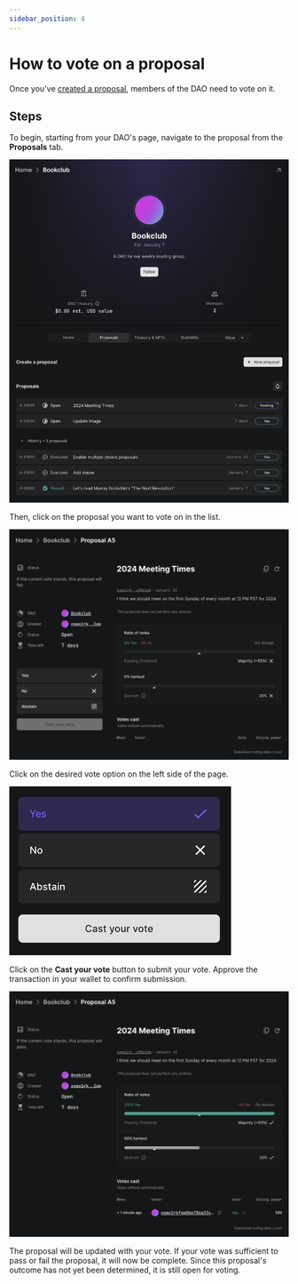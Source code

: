 ```yaml
---
sidebar_position: 4
---
```


# How to vote on a proposal

Once you've [created a proposal](./how-to-create-a-proposal), members of the DAO need to vote on it.

## Steps

To begin, starting from your DAO's page, navigate to the proposal from the **Proposals** tab.

![Proposals tab](../../../static/img/how-to/proposals-tab-with-proposals.png)

Then, click on the proposal you want to vote on in the list.

![Proposal page](../../../static/img/how-to/proposal-no-votes.png)

Click on the desired vote option on the left side of the page.

![Vote options](../../../static/img/how-to/single-choice-proposal-vote-options.png)

Click on the **Cast your vote** button to submit your vote. Approve the transaction in your wallet to confirm submission.

![Proposal still open](../../../static/img/how-to/open-proposal-already-voted.png)

The proposal will be updated with your vote. If your vote was sufficient to pass or fail the proposal, it will now be complete. Since this proposal's outcome has not yet been determined, it is still open for voting.
